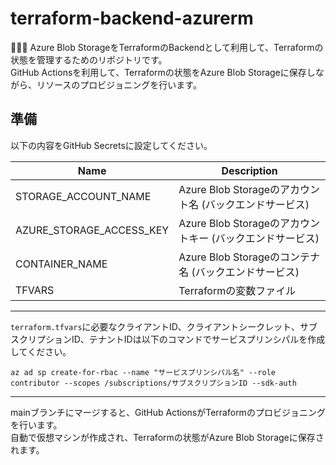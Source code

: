 # terraform-backend-azurerm

🐇🐇🐇 Azure Blob StorageをTerraformのBackendとして利用して、Terraformの状態を管理するためのリポジトリです。  
GitHub Actionsを利用して、Terraformの状態をAzure Blob Storageに保存しながら、リソースのプロビジョニングを行います。  

## 準備

以下の内容をGitHub Secretsに設定してください。  

| Name | Description |
| --- | --- |
| STORAGE_ACCOUNT_NAME | Azure Blob Storageのアカウント名 (バックエンドサービス) |
| AZURE_STORAGE_ACCESS_KEY | Azure Blob Storageのアカウントキー (バックエンドサービス) |
| CONTAINER_NAME | Azure Blob Storageのコンテナ名 (バックエンドサービス) |
| TFVARS | Terraformの変数ファイル |

---

`terraform.tfvars`に必要なクライアントID、クライアントシークレット、サブスクリプションID、テナントIDは以下のコマンドでサービスプリンシパルを作成してください。  

```shell
az ad sp create-for-rbac --name "サービスプリンシパル名" --role contributor --scopes /subscriptions/サブスクリプションID --sdk-auth
```

---

mainブランチにマージすると、GitHub ActionsがTerraformのプロビジョニングを行います。  
自動で仮想マシンが作成され、Terraformの状態がAzure Blob Storageに保存されます。  
